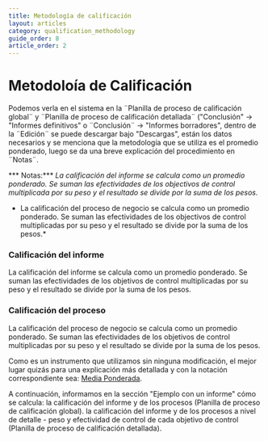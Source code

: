 ```yaml
---
title: Metodología de calificación
layout: articles
category: qualification_methodology
guide_order: 8
article_order: 2
---
```


# Metodoloía de Calificación

Podemos verla en el sistema en la ¨Planilla de proceso de calificación global¨ y ¨Planilla de proceso de calificación detallada¨ ("Conclusión" -> "Informes definitivos" o ¨Conclusión¨ -> "Informes borradores", dentro de la ¨Edición¨ se puede descargar bajo "Descargas", están los datos necesarios y se menciona que la metodología que se utiliza es el promedio ponderado, luego se da una breve explicación del procedimiento en ¨Notas¨.

*** Notas:*** *La calificación del informe se calcula como un promedio ponderado. Se suman las efectividades de los objectivos de control multiplicada por su peso y el resultado se divide por la suma de los pesos.*

* La calificación del proceso de negocio se calcula como un promedio ponderado. Se suman las efectividades de los objectivos de control multiplicadas por su peso y el resultado se divide por la suma de los pesos.*
 
### Calificación del informe

La calificación del informe se calcula como un promedio ponderado. Se suman las efectividades de los objetivos de control multiplicadas por su peso y el resultado se divide por la suma de los pesos.  

### Calificación del proceso

La calificación del proceso de negocio se calcula como un promedio ponderado. Se suman las efectividades de los objetivos de control multiplicadas por su peso y el resultado se divide por la suma de los pesos.


Como es un instrumento que utilizamos sin ninguna modificación, el mejor lugar quizás para una explicación más detallada y con la notación correspondiente sea: [Media Ponderada](https://es.wikipedia.org/wiki/Media_ponderada).


A continuación, informamos en la sección "Ejemplo con un informe" cómo se calcula:
la calificación del informe y de los procesos (Planilla de proceso de calificación global).
la calificación del informe y de los procesos a nivel de detalle - peso y efectividad de control de cada objetivo de control (Planilla de proceso de calificación detallada).